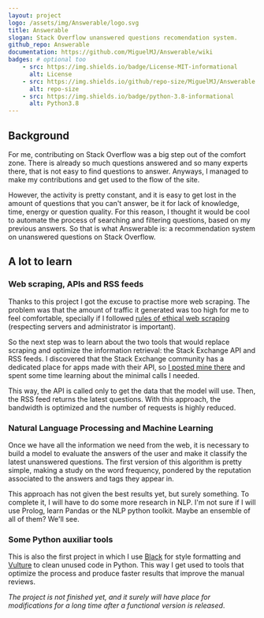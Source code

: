 ```yaml
---
layout: project
logo: /assets/img/Answerable/logo.svg
title: Answerable
slogan: Stack Overflow unanswered questions recomendation system.
github_repo: Answerable
documentation: https://github.com/MiguelMJ/Answerable/wiki
badges: # optional too
    - src: https://img.shields.io/badge/License-MIT-informational
      alt: License
    - src: https://img.shields.io/github/repo-size/MiguelMJ/Answerable
      alt: repo-size
    - src: https://img.shields.io/badge/python-3.8-informational
      alt: Python3.8
---
```


## Background

For me, contributing on Stack Overflow was a big step out of the comfort zone. There is already so much questions answered and so many experts there, that is not easy to find questions to answer. Anyways, I managed to make my contributions and get used to the flow of the site.

However, the activity is pretty constant, and it is easy to get lost in the amount of questions that you can't answer, be it for lack of knowledge, time, energy or question quality. For this reason, I thought it would be cool to automate the process of searching and filtering questions, based on my previous answers. So that is what Answerable is: a recommendation system on unanswered questions on Stack Overflow.

## A lot to learn

### Web scraping, APIs and RSS feeds

Thanks to this project I got the excuse to practise more web scraping. The problem was that the amount of traffic it generated was too high for me to feel comfortable, specially if I followed [rules of ethical web scraping](https://www.empiricaldata.org/dataladyblog/a-guide-to-ethical-web-scraping) (respecting servers and administrator is important). 

So the next step was to learn about the two tools that would replace scraping and optimize the information retrieval: the Stack Exchange API and RSS feeds. I discovered that the Stack Exchange community has a dedicated place for apps made with their API, so [I posted mine there](https://stackapps.com/questions/8805/placeholder-answerable-a-recomendator-of-unanswered-questions) and spent some time learning about the minimal calls I needed.

This way, the API is called only to get the data that the model will use. Then, the RSS feed returns the latest questions. With this approach, the bandwidth is optimized and the number of requests is highly reduced.

### Natural Language Processing and Machine Learning

Once we have all the information we need from the web, it is necessary to build a model to evaluate the answers of the user and make it classify the latest unanswered questions. The first version of this algorithm is pretty simple, making a study on the word frequency, pondered by the reputation associated to the answers and tags they appear in.

This approach has not given the best results yet, but surely something. To complete it, I will have to do some more research in NLP. I'm not sure if I will use Prolog, learn Pandas or the NLP python toolkit. Maybe an ensemble of all of them? We'll see.

### Some Python auxiliar tools

This is also the first project in which I use [Black](https://black.readthedocs.io/en/stable/) for style formatting and [Vulture](https://github.com/jendrikseipp/vulture) to clean unused code in Python. This way I get used to tools that optimize the process and produce faster results that improve the manual reviews.

_The project is not finished yet, and it surely will have place for modifications for a long time after a functional version is released_. 
